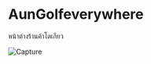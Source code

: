 # AunGolfeverywhere
 หน้าต่างร้านค้าโตเกียว

![Capture](https://user-images.githubusercontent.com/48234063/68531691-a55b3200-0347-11ea-9e2f-ec9ff844f721.PNG)
